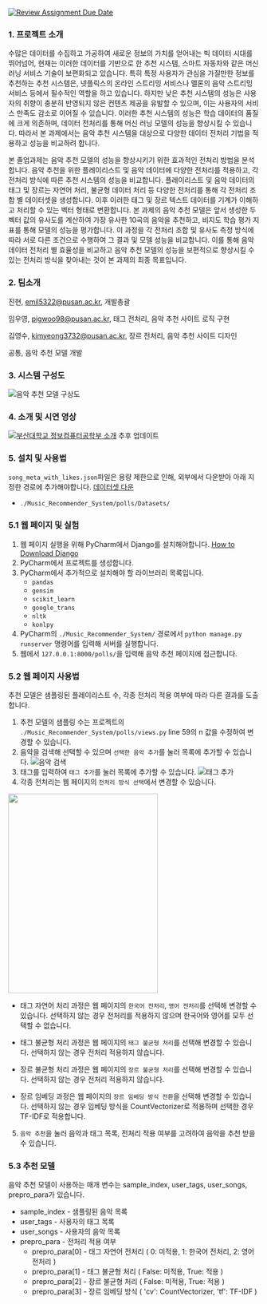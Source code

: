 [![Review Assignment Due Date](https://classroom.github.com/assets/deadline-readme-button-24ddc0f5d75046c5622901739e7c5dd533143b0c8e959d652212380cedb1ea36.svg)](https://classroom.github.com/a/fnZ3vxy8)

### 1. 프로젝트 소개

수많은 데이터를 수집하고 가공하여 새로운 정보의 가치를 얻어내는 빅 데이터 시대를 뛰어넘어, 현재는 이러한 데이터를 기반으로 한 추천 시스템, 스마트 자동차와 같은 머신러닝 서비스 기술이 보편화되고 있습니다. 특히 특정 사용자가 관심을 가질만한 정보를 추천하는 추천 시스템은, 넷플릭스의 온라인 스트리밍 서비스나 멜론의 음악 스트리밍 서비스 등에서 필수적인 역할을 하고 있습니다. 하지만 낮은 추천 시스템의 성능은 사용자의 취향이 충분히 반영되지 않은 컨텐츠 제공을 유발할 수 있으며, 이는 사용자의 서비스 만족도 감소로 이어질 수 있습니다. 이러한 추천 시스템의 성능은 학습 데이터의 품질에 크게 의존하며, 데이터 전처리를 통해 머신 러닝 모델의 성능을 향상시킬 수 있습니다. 따라서 본 과제에서는 음악 추천 시스템을 대상으로 다양한 데이터 전처리 기법을 적용하고 성능을 비교하려 합니다.

본 졸업과제는 음악 추천 모델의 성능을 향상시키기 위한 효과적인 전처리 방법을 분석합니다. 음악 추천을 위한 플레이리스트 및 음악 데이터에 다양한 전처리를 적용하고, 각 전처리 방식에 따른 추천 시스템의 성능을 비교합니다. 플레이리스트 및 음악 데이터의 태그 및 장르는 자연어 처리, 불균형 데이터 처리 등 다양한 전처리를 통해 각 전처리 조합 별 데이터셋을 생성합니다. 이후 이러한 태그 및 장르 텍스트 데이터를 기계가 이해하고 처리할 수 있는 벡터 형태로 변환합니다. 본 과제의 음악 추천 모델은 앞서 생성한 두 벡터 값의 유사도를 계산하여 가장 유사한 10곡의 음악을 추천하고, 비지도 학습 평가 지표를 통해 모델의 성능을 평가합니다. 이 과정을 각 전처리 조합 및 유사도 측정 방식에 따라 서로 다른 조건으로 수행하여 그 결과 및 모델 성능을 비교합니다. 이를 통해 음악 데이터 전처리 별 효율성을 비교하고 음악 추천 모델의 성능을 보편적으로 향상시킬 수 있는 전처리 방식을 찾아내는 것이 본 과제의 최종 목표입니다.

### 2. 팀소개

진현, emil5322@pusan.ac.kr, 개발총괄

임우영, pigwoo98@pusan.ac.kr, 태그 전처리, 음악 추천 사이트 로직 구현

김영수, kimyeong3732@pusan.ac.kr, 장르 전처리, 음악 추천 사이트 디자인

공통, 음악 추천 모델 개발

### 3. 시스템 구성도

![음악 추천 모델 구상도](https://ifh.cc/g/V4Ahj9.jpg)

### 4. 소개 및 시연 영상

[![부산대학교 정보컴퓨터공학부 소개](http://img.youtube.com/vi/zh_gQ_lmLqE/0.jpg)](https://youtu.be/zh_gQ_lmLqE)
추후 업데이트

### 5. 설치 및 사용법

```song_meta_with_likes.json```파일은 용량 제한으로 인해, 외부에서 다운받아 아래 지정한 경로에 추가해야합니다. [데이터셋 다운](https://drive.google.com/file/d/1762ZT67g2ZibxA3dl69tdnk4NsW3hEjQ/view?usp=drive_link)
- ```./Music_Recommender_System/polls/Datasets/```

### 5.1 웹 페이지 및 실험
1. 웹 페이지 실행을 위해 PyCharm에서 Django를 설치해야합니다. [How to Download Django](https://docs.djangoproject.com/ko/4.2/intro/install/)
2. PyCharm에서 프로젝트를 생성합니다.
3. PyCharm에서 추가적으로 설치해야 할 라이브러리 목록입니다.
    - ```pandas```
    - ```gensim```
    - ```scikit_learn```
    - ```google_trans```
    - ```nltk```
    - ```konlpy```
4. PyCharm의 ```./Music_Recommender_System/``` 경로에서 ```python manage.py runserver``` 명령어를 입력해 서버를 실행합니다.
5. 웹에서 ```127.0.0.1:8000/polls/```을 입력해 음악 추천 페이지에 접근합니다.

### 5.2 웹 페이지 사용법
추천 모델은 샘플링된 플레이리스트 수, 각종 전처리 적용 여부에 따라 다른 결과를 도출합니다.

1. 추천 모델의 샘플링 수는 프로젝트의 ```./Music_Recommender_System/polls/views.py``` line 59의 n 값을 수정하여 변경할 수 있습니다.
2. 음악을 검색해 선택할 수 있으며 ```선택한 음악 추가```를 눌러 목록에 추가할 수 있습니다.
![음악 검색](https://ifh.cc/g/vS201Q.png)
3. 태그를 입력하여 ```태그 추가```를 눌러 목록에 추가할 수 있습니다.
![태그 추가](https://ifh.cc/g/xhOKVP.png)
4. 각종 전처리는 웹 페이지의 ```전처리 방식 선택```에서 변경할 수 있습니다.
<img src="https://ifh.cc/g/OrX4ZD.png" width="300" height="400"/>

* 태그 자연어 처리 과정은 웹 페이지의 ```한국어 전처리```, ```영어 전처리```를 선택해 변경할 수 있습니다. 선택하지 않는 경우 전처리를 적용하지 않으며 한국어와 영어를 모두 선택할 수 없습니다.
   
* 태그 불균형 처리 과정은 웹 페이지의 ```태그 불균형 처리```를 선택해 변경할 수 있습니다. 선택하지 않는 경우 전처리 적용하지 않습니다.
   
* 장르 불균형 처리 과정은 웹 페이지의 ```장르 불균형 처리```를 선택해 변경할 수 있습니다. 선택하지 않는 경우 전처리 적용하지 않습니다.
   
* 장르 임베딩 과정은 웹 페이지의 ```장르 임베딩 방식 전환```을 선택해 변경할 수 있습니다. 선택하지 않는 경우 임베딩 방식을 CountVectorizer로 적용하며 선택한 경우 TF-IDF로 적용합니다.

5. ```음악 추천```을 눌러 음악과 태그 목록, 전처리 적용 여부를 고려하여 음악을 추천 받을 수 있습니다.

### 5.3 추천 모델
음악 추천 모델이 사용하는 매개 변수는 sample_index, user_tags, user_songs, prepro_para가 있습니다.

* sample_index - 샘플링된 음악 목록
* user_tags - 사용자의 태그 목록
* user_songs - 사용자의 음악 목록
* prepro_para - 전처리 적용 여부
    *  prepro_para[0] - 태그 자연어 전처리 ( 0: 미적용, 1: 한국어 전처리, 2: 영어 전처리 )
    *  prepro_para[1] - 태그 불균형 처리 ( False: 미적용, True: 적용 )
    *  prepro_para[2] - 장르 불균형 처리 ( False: 미적용, True: 적용 )
    *  prepro_para[3] - 장르 임베딩 방식 ( 'cv': CountVectorizer, 'tf': TF-IDF )
